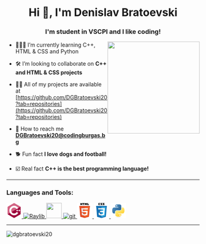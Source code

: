 <h1 align="center">Hi 👋, I'm Denislav Bratoevski</h1>
<h3 align="center">I'm student in VSCPI and I like coding!</h3>

<img align="right" height="240" width="240" alt="" src="https://data.whicdn.com/images/176060756/original.jpg"/>


- 👨🏻‍💻 I’m currently learning C++, HTML & CSS and Python

- 🛠 I’m looking to collaborate on **C++ and HTML & CSS projects**

- 👨‍💻 All of my projects are available at [https://github.com/DGBratoevski20?tab=repositories](https://github.com/DGBratoevski20?tab=repositories)

- 📲 How to reach me **DGBratoevski20@codingburgas.bg**

- 🐕 Fun fact **I love dogs and football!**

- ☑️ Real fact **C++ is the best programming language!**


<hr>
<h3 align="left">Languages and Tools:</h3>
<p align="left"> 
<a href="https://www.w3schools.com/cpp/" target="_blank"> <img src="https://raw.githubusercontent.com/devicons/devicon/master/icons/cplusplus/cplusplus-original.svg" alt="cplusplus" width="40" height="40"/> </a>
<a href="https://www.raylib.com/" target="_blank"> <img src="https://upload.wikimedia.org/wikipedia/commons/f/f4/Raylib_logo.png" alt="Raylib" width="40" height="40"/> </a> 
<a href="https://www.w3schools.com/js/" target="_blank"> <img src="https://user-images.githubusercontent.com/85344134/175945584-655e3876-0e02-4bcb-8c68-34ec3581bd8f.png" width="40" height="40"/> </a> 
<a href="https://git-scm.com/" target="_blank"> <img src="https://www.vectorlogo.zone/logos/git-scm/git-scm-icon.svg" alt="git" width="40" height="40"/> </a> 
<a href="https://www.w3.org/html/" target="_blank"> <img src="https://raw.githubusercontent.com/devicons/devicon/master/icons/html5/html5-original-wordmark.svg" alt="html5" width="40" height="40"/> </a> 
<a href="https://www.w3schools.com/css/" target="_blank"> <img src="https://raw.githubusercontent.com/devicons/devicon/master/icons/css3/css3-original-wordmark.svg" alt="css3" width="40" height="40"/> </a> 
<a href="https://www.python.org" target="_blank"> <img src="https://raw.githubusercontent.com/devicons/devicon/master/icons/python/python-original.svg" alt="python" width="40" height="40"/> </a> </p>
<hr>
<p><img align="center" src="https://github-readme-streak-stats.herokuapp.com/?user=dgbratoevski20&" alt="dgbratoevski20" /></p>
